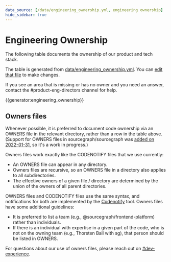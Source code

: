 ```yaml
---
data_source: [/data/engineering_ownership.yml, engineering ownership]
hide_sidebar: true
---
```


# Engineering Ownership

The following table documents the ownership of our product and tech stack.

The table is generated from [data/engineering_ownership.yml](https://github.com/sourcegraph/handbook/blob/main/data/engineering_ownership.yml). You can [edit that file](https://github.com/sourcegraph/handbook/blob/main/data/engineering_ownership.yml) to make changes.

If you see an area that is missing or has no owner and you need an answer, contact the #product-eng-directors channel for help.

{{generator:engineering_ownership}}

## Owners files

Whenever possible, it is preferred to document code ownership via an OWNERS file in the relevant directory, rather than a row in the table above. (Support for OWNERS files in sourcegraph/sourcegraph was [added on 2022-01-31](https://github.com/sourcegraph/sourcegraph/pull/30395), so it's a work in progress.)

Owners files work exactly like the CODENOTIFY files that we use currently:

- An OWNERS file can appear in any directory.
- Owners files are recursive, so an OWNERS file in a directory also applies to all subdirectories.
- The effective owners of a given file / directory are determined by the union of the owners of all parent directories.

OWNERS files and CODENOTIFY files use the same syntax, and notifications for both are implemented by the [Codenotify](https://github.com/sourcegraph/codenotify) tool. Owners files have some additional guidelines:

- It is preferred to list a team (e.g., @sourcegraph/frontend-platform) rather than individuals.
- If there is an individual with expertise in a given part of the code, who is not on the owning team (e.g., Thorsten Ball with sg), that person should be listed in OWNERS.

For questions about our use of owners files, please reach out on [#dev-experience](https://sourcegraph.slack.com/archives/C01N83PS4TU).
